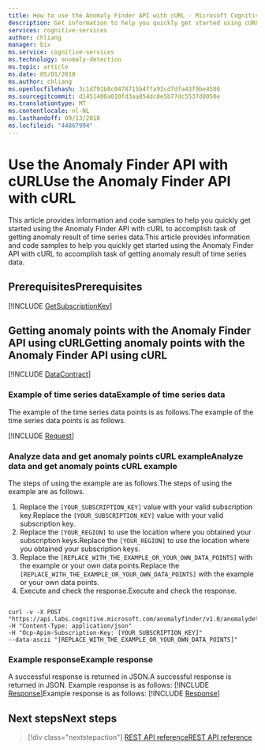 ```yaml
---
title: How to use the Anomaly Finder API with cURL - Microsoft Cognitive Services | Microsoft Docs
description: Get information to help you quickly get started using cURL and the Anomaly Finder API in Cognitive Services.
services: cognitive-services
author: chliang
manager: bix
ms.service: cognitive-services
ms.technology: anomaly-detection
ms.topic: article
ms.date: 05/01/2018
ms.author: chliang
ms.openlocfilehash: 3c1d791b8c0478715b4ffa93cd7dfa43f9be4586
ms.sourcegitcommit: d1451406a010fd3aa854dc8e5b77dc5537d8050e
ms.translationtype: MT
ms.contentlocale: nl-NL
ms.lasthandoff: 09/13/2018
ms.locfileid: "44867994"
---
```

# <a name="use-the-anomaly-finder-api-with-curl"></a><span data-ttu-id="ff7ad-103">Use the Anomaly Finder API with cURL</span><span class="sxs-lookup"><span data-stu-id="ff7ad-103">Use the Anomaly Finder API with cURL</span></span>

<span data-ttu-id="ff7ad-104">This article provides information and code samples to help you quickly get started using the Anomaly Finder API with cURL to accomplish task of getting anomaly result of time series data.</span><span class="sxs-lookup"><span data-stu-id="ff7ad-104">This article provides information and code samples to help you quickly get started using the Anomaly Finder API with cURL to accomplish task of getting anomaly result of time series data.</span></span>

## <a name="prerequisites"></a><span data-ttu-id="ff7ad-105">Prerequisites</span><span class="sxs-lookup"><span data-stu-id="ff7ad-105">Prerequisites</span></span>

[!INCLUDE [GetSubscriptionKey](../includes/get-subscription-key.md)]

## <a name="getting-anomaly-points-with-the-anomaly-finder-api-using-curl"></a><span data-ttu-id="ff7ad-106">Getting anomaly points with the Anomaly Finder API using cURL</span><span class="sxs-lookup"><span data-stu-id="ff7ad-106">Getting anomaly points with the Anomaly Finder API using cURL</span></span> 

[!INCLUDE [DataContract](../includes/datacontract.md)]

### <a name="example-of-time-series-data"></a><span data-ttu-id="ff7ad-107">Example of time series data</span><span class="sxs-lookup"><span data-stu-id="ff7ad-107">Example of time series data</span></span>

<span data-ttu-id="ff7ad-108">The example of the time series data points is as follows.</span><span class="sxs-lookup"><span data-stu-id="ff7ad-108">The example of the time series data points is as follows.</span></span>

[!INCLUDE [Request](../includes/request.md)]

### <a name="analyze-data-and-get-anomaly-points-curl-example"></a><span data-ttu-id="ff7ad-109">Analyze data and get anomaly points cURL example</span><span class="sxs-lookup"><span data-stu-id="ff7ad-109">Analyze data and get anomaly points cURL example</span></span>

<span data-ttu-id="ff7ad-110">The steps of using the example are as follows.</span><span class="sxs-lookup"><span data-stu-id="ff7ad-110">The steps of using the example are as follows.</span></span>

1. <span data-ttu-id="ff7ad-111">Replace the `[YOUR_SUBSCRIPTION_KEY]` value with your valid subscription key.</span><span class="sxs-lookup"><span data-stu-id="ff7ad-111">Replace the `[YOUR_SUBSCRIPTION_KEY]` value with your valid subscription key.</span></span>
2. <span data-ttu-id="ff7ad-112">Replace the `[YOUR_REGION]` to use the location where you obtained your subscription keys.</span><span class="sxs-lookup"><span data-stu-id="ff7ad-112">Replace the `[YOUR_REGION]` to use the location where you obtained your subscription keys.</span></span>
3. <span data-ttu-id="ff7ad-113">Replace the `[REPLACE_WITH_THE_EXAMPLE_OR_YOUR_OWN_DATA_POINTS]` with the example or your own data points.</span><span class="sxs-lookup"><span data-stu-id="ff7ad-113">Replace the `[REPLACE_WITH_THE_EXAMPLE_OR_YOUR_OWN_DATA_POINTS]` with the example or your own data points.</span></span>
4. <span data-ttu-id="ff7ad-114">Execute and check the response.</span><span class="sxs-lookup"><span data-stu-id="ff7ad-114">Execute and check the response.</span></span>

```cURL

curl -v -X POST "https://api.labs.cognitive.microsoft.com/anomalyfinder/v1.0/anomalydetection"
-H "Content-Type: application/json"
-H "Ocp-Apim-Subscription-Key: [YOUR_SUBSCRIPTION_KEY]"
--data-ascii "[REPLACE_WITH_THE_EXAMPLE_OR_YOUR_OWN_DATA_POINTS]" 

```

### <a name="example-response"></a><span data-ttu-id="ff7ad-115">Example response</span><span class="sxs-lookup"><span data-stu-id="ff7ad-115">Example response</span></span>
<span data-ttu-id="ff7ad-116">A successful response is returned in JSON.</span><span class="sxs-lookup"><span data-stu-id="ff7ad-116">A successful response is returned in JSON.</span></span> <span data-ttu-id="ff7ad-117">Example response is as follows: [!INCLUDE [Response](../includes/response.md)]</span><span class="sxs-lookup"><span data-stu-id="ff7ad-117">Example response is as follows: [!INCLUDE [Response](../includes/response.md)]</span></span>

## <a name="next-steps"></a><span data-ttu-id="ff7ad-118">Next steps</span><span class="sxs-lookup"><span data-stu-id="ff7ad-118">Next steps</span></span>

> [!div class="nextstepaction"]
> [<span data-ttu-id="ff7ad-119">REST API reference</span><span class="sxs-lookup"><span data-stu-id="ff7ad-119">REST API reference</span></span>](https://dev.labs.cognitive.microsoft.com/docs/services/anomaly-detection/operations/post-anomalydetection)
